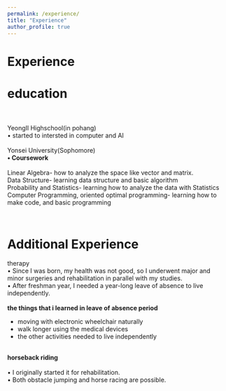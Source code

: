 ```yaml
---
permalink: /experience/
title: "Experience"
author_profile: true
---
```

<h1> Experience</h1>

education
==========
<br><br>
YeongIl Highschool(in pohang)<br>
• started to intersted in computer and AI
<br><br>
Yonsei University(Sophomore) <br>
**• Coursework**<br>
<br>
Linear Algebra- how to analyze the space like vector and matrix.<br>
Data Structure- learning data structure and basic algorithm<br>
Probability and Statistics- learning how to analyze the data with Statistics<br>
Computer Programming, oriented optimal programming- learning how to make code, and basic programming<br>

<br>

Additional Experience
==========
therapy<br>
• Since I was born, my health was not good, so I underwent major and minor surgeries and rehabilitation in parallel with my studies.<br>
• After freshman year, I needed a year-long leave of absence to live independently.<br>
<br>
**the things that i learned in leave of absence period**<br>
- moving with electronic wheelchair naturally<br>
- walk longer using the medical devices<br>
- the other activities needed to live independently<br><br>


**horseback riding**<br><br>
• I originally started it for rehabilitation.<br>
• Both obstacle jumping and horse racing are possible.<br>
